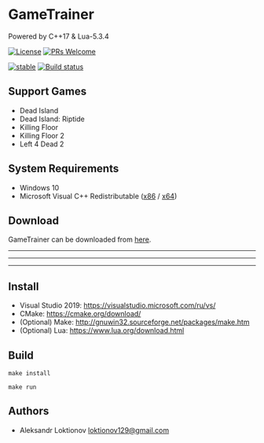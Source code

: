 # GameTrainer
Powered by C++17 & Lua-5.3.4

[![License](https://img.shields.io/badge/license-MIT-green)](LICENSE)
[![PRs Welcome](https://img.shields.io/badge/PRs-welcome-7fa706.svg?longCache=true)](https://github.com/my-repositories/GameTrainer/pulls)

[![stable](https://img.shields.io/badge/stability-stable-blue.svg?longCache=true)](https://github.com/Naereen/badges)
[![Build status](https://ci.appveyor.com/api/projects/status/c4apaupf8ixe8d8y/branch/reborn?svg=true)](https://ci.appveyor.com/project/loktionov129/gametrainer/branch/reborn)

## Support Games
- Dead Island
- Dead Island: Riptide
- Killing Floor
- Killing Floor 2
- Left 4 Dead 2

## System Requirements
- Windows 10
- Microsoft Visual C++ Redistributable ([x86](https://aka.ms/vs/16/release/VC_redist.x86.exe) / [x64](https://aka.ms/vs/16/release/VC_redist.x64.exe))

## Download
GameTrainer can be downloaded from [here](../../releases).

---

---

---

## Install
- Visual Studio 2019: https://visualstudio.microsoft.com/ru/vs/
- CMake: https://cmake.org/download/
- (Optional) Make: http://gnuwin32.sourceforge.net/packages/make.htm
- (Optional) Lua: https://www.lua.org/download.html

## Build
`make install`

`make run`

## Authors
* Aleksandr Loktionov <loktionov129@gmail.com>
